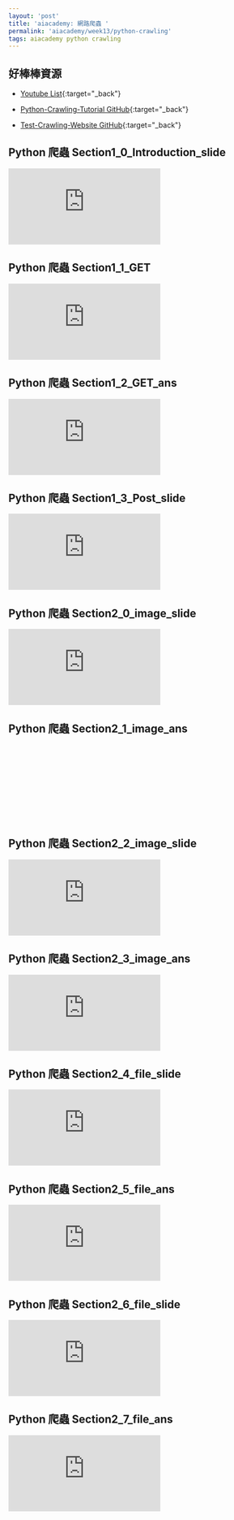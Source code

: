 ```yaml
---
layout: 'post'
title: 'aiacademy: 網路爬蟲 '
permalink: 'aiacademy/week13/python-crawling'
tags: aiacademy python crawling
---
```


## 好棒棒資源

- [Youtube List](https://www.youtube.com/playlist?list=PL1f_B9coMEeDVqxfkjZKrxtuzRdoDsrLb){:target="_back"}

- [Python-Crawling-Tutorial GitHub](https://github.com/afunTW/Python-Crawling-Tutorial){:target="_back"}


- [Test-Crawling-Website GitHub](https://github.com/afunTW/Test-Crawling-Website){:target="_back"}


## Python 爬蟲 Section1_0_Introduction_slide

<iframe src="https://www.youtube.com/embed/TAme_hdeg04" frameborder="0" allow="accelerometer; autoplay; encrypted-media; gyroscope; picture-in-picture" allowfullscreen></iframe>

## Python 爬蟲 Section1_1_GET

<iframe src="https://www.youtube.com/embed/xA21SOC6A0c" frameborder="0" allow="accelerometer; autoplay; encrypted-media; gyroscope; picture-in-picture" allowfullscreen></iframe>

## Python 爬蟲 Section1_2_GET_ans

<iframe src="https://www.youtube.com/embed/cNR7dIEVPQ4" frameborder="0" allow="accelerometer; autoplay; encrypted-media; gyroscope; picture-in-picture" allowfullscreen></iframe>

## Python 爬蟲 Section1_3_Post_slide

<iframe src="https://www.youtube.com/embed/bYUhggumgtw" frameborder="0" allow="accelerometer; autoplay; encrypted-media; gyroscope; picture-in-picture" allowfullscreen></iframe>

## Python 爬蟲 Section2_0_image_slide

<iframe src="https://www.youtube.com/embed/6xwiOBD51W8" frameborder="0" allow="accelerometer; autoplay; encrypted-media; gyroscope; picture-in-picture" allowfullscreen></iframe>


## Python 爬蟲 Section2_1_image_ans

<iframe rc="https://www.youtube.com/embed/5JKgI1FZeH8" frameborder="0" allow="accelerometer; autoplay; encrypted-media; gyroscope; picture-in-picture" allowfullscreen></iframe>


## Python 爬蟲 Section2_2_image_slide

<iframe src="https://www.youtube.com/embed/6nB5RjnIa64" frameborder="0" allow="accelerometer; autoplay; encrypted-media; gyroscope; picture-in-picture" allowfullscreen></iframe>

## Python 爬蟲 Section2_3_image_ans

<iframe src="https://www.youtube.com/embed/93TvZvPQUdU" frameborder="0" allow="accelerometer; autoplay; encrypted-media; gyroscope; picture-in-picture" allowfullscreen></iframe>

## Python 爬蟲 Section2_4_file_slide

<iframe src="https://www.youtube.com/embed/8R30c_G6SZY" frameborder="0" allow="accelerometer; autoplay; encrypted-media; gyroscope; picture-in-picture" allowfullscreen></iframe>

## Python 爬蟲 Section2_5_file_ans

<iframe src="https://www.youtube.com/embed/9X6IKDqZBoQ" frameborder="0" allow="accelerometer; autoplay; encrypted-media; gyroscope; picture-in-picture" allowfullscreen></iframe>

## Python 爬蟲 Section2_6_file_slide

<iframe src="https://www.youtube.com/embed/IT3nOa33Btg" frameborder="0" allow="accelerometer; autoplay; encrypted-media; gyroscope; picture-in-picture" allowfullscreen></iframe>

## Python 爬蟲 Section2_7_file_ans

<iframe src="https://www.youtube.com/embed/7bBifl0CiJg" frameborder="0" allow="accelerometer; autoplay; encrypted-media; gyroscope; picture-in-picture" allowfullscreen></iframe>